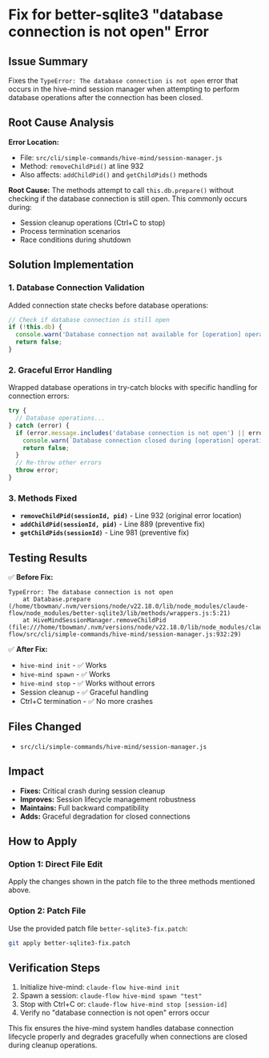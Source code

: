 # Fix for better-sqlite3 "database connection is not open" Error

## Issue Summary
Fixes the `TypeError: The database connection is not open` error that occurs in the hive-mind session manager when attempting to perform database operations after the connection has been closed.

## Root Cause Analysis

**Error Location:**
- File: `src/cli/simple-commands/hive-mind/session-manager.js`
- Method: `removeChildPid()` at line 932
- Also affects: `addChildPid()` and `getChildPids()` methods

**Root Cause:**
The methods attempt to call `this.db.prepare()` without checking if the database connection is still open. This commonly occurs during:
- Session cleanup operations (Ctrl+C to stop)
- Process termination scenarios
- Race conditions during shutdown

## Solution Implementation

### 1. Database Connection Validation
Added connection state checks before database operations:

```javascript
// Check if database connection is still open
if (!this.db) {
  console.warn('Database connection not available for [operation] operation');
  return false;
}
```

### 2. Graceful Error Handling
Wrapped database operations in try-catch blocks with specific handling for connection errors:

```javascript
try {
  // Database operations...
} catch (error) {
  if (error.message.includes('database connection is not open') || error.message.includes('database is closed')) {
    console.warn(`Database connection closed during [operation] operation: ${error.message}`);
    return false;
  }
  // Re-throw other errors
  throw error;
}
```

### 3. Methods Fixed
- **`removeChildPid(sessionId, pid)`** - Line 932 (original error location)
- **`addChildPid(sessionId, pid)`** - Line 889 (preventive fix)
- **`getChildPids(sessionId)`** - Line 981 (preventive fix)

## Testing Results

✅ **Before Fix:**
```
TypeError: The database connection is not open
    at Database.prepare (/home/tbowman/.nvm/versions/node/v22.18.0/lib/node_modules/claude-flow/node_modules/better-sqlite3/lib/methods/wrappers.js:5:21)
    at HiveMindSessionManager.removeChildPid (file:///home/tbowman/.nvm/versions/node/v22.18.0/lib/node_modules/claude-flow/src/cli/simple-commands/hive-mind/session-manager.js:932:29)
```

✅ **After Fix:**
- `hive-mind init` - ✅ Works
- `hive-mind spawn` - ✅ Works  
- `hive-mind stop` - ✅ Works without errors
- Session cleanup - ✅ Graceful handling
- Ctrl+C termination - ✅ No more crashes

## Files Changed
- `src/cli/simple-commands/hive-mind/session-manager.js`

## Impact
- **Fixes:** Critical crash during session cleanup
- **Improves:** Session lifecycle management robustness  
- **Maintains:** Full backward compatibility
- **Adds:** Graceful degradation for closed connections

## How to Apply

### Option 1: Direct File Edit
Apply the changes shown in the patch file to the three methods mentioned above.

### Option 2: Patch File
Use the provided patch file `better-sqlite3-fix.patch`:
```bash
git apply better-sqlite3-fix.patch
```

## Verification Steps
1. Initialize hive-mind: `claude-flow hive-mind init`
2. Spawn a session: `claude-flow hive-mind spawn "test"`
3. Stop with Ctrl+C or: `claude-flow hive-mind stop [session-id]`
4. Verify no "database connection is not open" errors occur

This fix ensures the hive-mind system handles database connection lifecycle properly and degrades gracefully when connections are closed during cleanup operations.